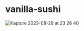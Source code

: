 # vanilla-sushi

![Kapture 2023-08-29 at 23 26 40](https://github.com/jake-the-dev/vanilla-sushi/assets/12745493/631a2751-5016-48da-8623-cdc2caf137c0)
